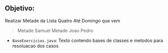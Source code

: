 ## Objetivo:

Realizar Metade da Lista Quatro Até Domingo que vem

> Metade Samuel Metade Joao Pedro

- `BaseExercicios.java`: Texto contendo bases de classes e metodos para resoluacao dos casos
